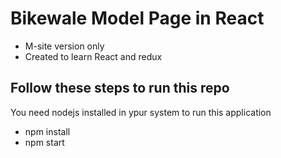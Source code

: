 # Bikewale Model Page in React

- M-site version only
- Created to learn React and redux


## Follow these steps to run this repo
You need nodejs installed in ypur system to run this application
- npm install
- npm start

